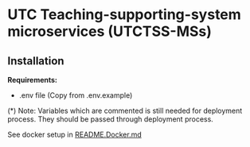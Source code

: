 # UTC Teaching-supporting-system microservices (UTCTSS-MSs)

## Installation
**Requirements:**
- .env file (Copy from .env.example)

(*) Note: Variables which are commented is still needed for deployment process. They should be passed through deployment process.


See docker setup in [README.Docker.md](./README.Docker.md)
